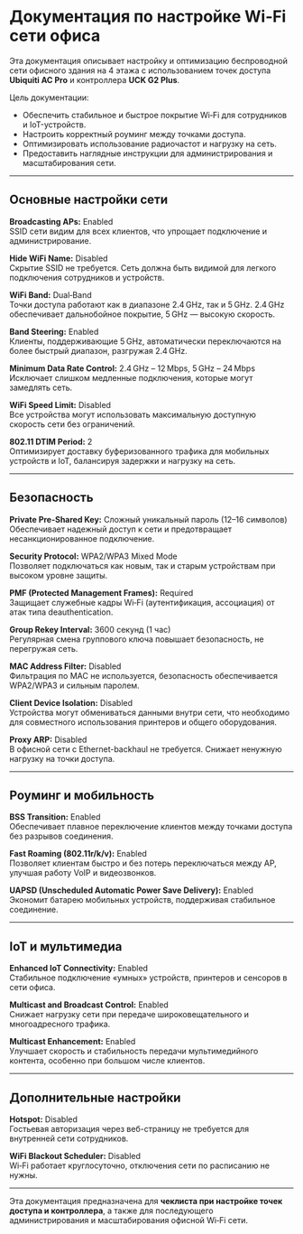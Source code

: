 # Документация по настройке Wi‑Fi сети офиса

Эта документация описывает настройку и оптимизацию беспроводной сети офисного здания на 4 этажа с использованием точек доступа **Ubiquiti AC Pro** и контроллера **UCK G2 Plus**.  

Цель документации:  
- Обеспечить стабильное и быстрое покрытие Wi‑Fi для сотрудников и IoT-устройств.  
- Настроить корректный роуминг между точками доступа.  
- Оптимизировать использование радиочастот и нагрузку на сеть.  
- Предоставить наглядные инструкции для администрирования и масштабирования сети.

---

## Основные настройки сети

**Broadcasting APs:** Enabled  
SSID сети видим для всех клиентов, что упрощает подключение и администрирование.  

**Hide WiFi Name:** Disabled  
Скрытие SSID не требуется. Сеть должна быть видимой для легкого подключения сотрудников и устройств.  

**WiFi Band:** Dual‑Band  
Точки доступа работают как в диапазоне 2.4 GHz, так и 5 GHz. 2.4 GHz обеспечивает дальнобойное покрытие, 5 GHz — высокую скорость.  

**Band Steering:** Enabled  
Клиенты, поддерживающие 5 GHz, автоматически переключаются на более быстрый диапазон, разгружая 2.4 GHz.  

**Minimum Data Rate Control:** 2.4 GHz – 12 Mbps, 5 GHz – 24 Mbps  
Исключает слишком медленные подключения, которые могут замедлять сеть.  

**WiFi Speed Limit:** Disabled  
Все устройства могут использовать максимальную доступную скорость сети без ограничений.  

**802.11 DTIM Period:** 2  
Оптимизирует доставку буферизованного трафика для мобильных устройств и IoT, балансируя задержки и нагрузку на сеть.  

---

## Безопасность

**Private Pre-Shared Key:** Сложный уникальный пароль (12–16 символов)  
Обеспечивает надежный доступ к сети и предотвращает несанкционированное подключение.  

**Security Protocol:** WPA2/WPA3 Mixed Mode  
Позволяет подключаться как новым, так и старым устройствам при высоком уровне защиты.  

**PMF (Protected Management Frames):** Required  
Защищает служебные кадры Wi‑Fi (аутентификация, ассоциация) от атак типа deauthentication.  

**Group Rekey Interval:** 3600 секунд (1 час)  
Регулярная смена группового ключа повышает безопасность, не перегружая сеть.  

**MAC Address Filter:** Disabled  
Фильтрация по MAC не используется, безопасность обеспечивается WPA2/WPA3 и сильным паролем.  

**Client Device Isolation:** Disabled  
Устройства могут обмениваться данными внутри сети, что необходимо для совместного использования принтеров и общего оборудования.  

**Proxy ARP:** Disabled  
В офисной сети с Ethernet-backhaul не требуется. Снижает ненужную нагрузку на точки доступа.  

---

## Роуминг и мобильность

**BSS Transition:** Enabled  
Обеспечивает плавное переключение клиентов между точками доступа без разрывов соединения.  

**Fast Roaming (802.11r/k/v):** Enabled  
Позволяет клиентам быстро и без потерь переключаться между AP, улучшая работу VoIP и видеозвонков.  

**UAPSD (Unscheduled Automatic Power Save Delivery):** Enabled  
Экономит батарею мобильных устройств, поддерживая стабильное соединение.  

---

## IoT и мультимедиа

**Enhanced IoT Connectivity:** Enabled  
Стабильное подключение «умных» устройств, принтеров и сенсоров в сети офиса.  

**Multicast and Broadcast Control:** Enabled  
Снижает нагрузку сети при передаче широковещательного и многоадресного трафика.  

**Multicast Enhancement:** Enabled  
Улучшает скорость и стабильность передачи мультимедийного контента, особенно при большом числе клиентов.  

---

## Дополнительные настройки

**Hotspot:** Disabled  
Гостьевая авторизация через веб-страницу не требуется для внутренней сети сотрудников.  

**WiFi Blackout Scheduler:** Disabled  
Wi‑Fi работает круглосуточно, отключения сети по расписанию не нужны.  

---

Эта документация предназначена для **чеклиста при настройке точек доступа и контроллера**, а также для последующего администрирования и масштабирования офисной Wi‑Fi сети.
